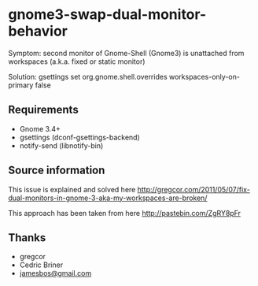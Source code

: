 # gnome3-swap-dual-monitor-behavior
Symptom: second monitor of Gnome-Shell (Gnome3) is unattached from workspaces (a.k.a. fixed or static monitor)

Solution: gsettings set org.gnome.shell.overrides workspaces-only-on-primary false

## Requirements
 * Gnome 3.4+
 * gsettings (dconf-gsettings-backend)
 * notify-send (libnotify-bin)

## Source information
This issue is explained and solved here http://gregcor.com/2011/05/07/fix-dual-monitors-in-gnome-3-aka-my-workspaces-are-broken/

This approach has been taken from here http://pastebin.com/ZgRY8pFr

## Thanks
 * gregcor
 * Cedric Briner 
 * jamesbos@gmail.com

